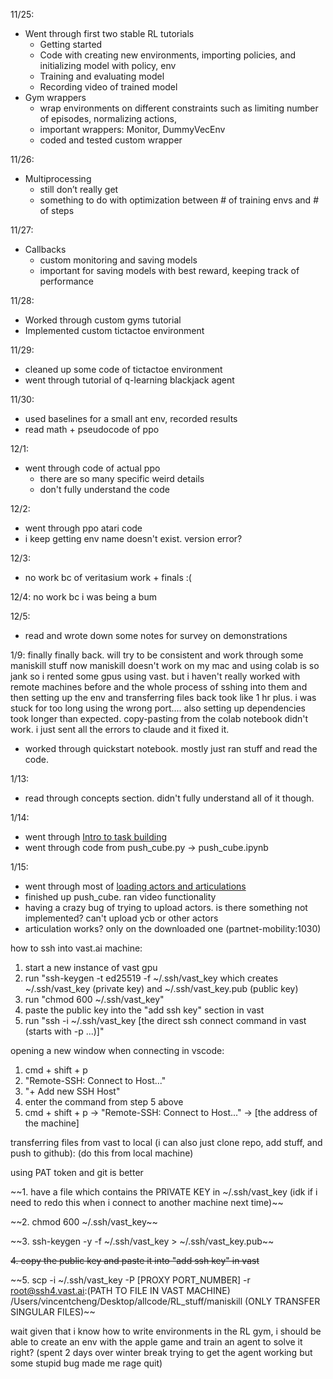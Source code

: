 11/25:
- Went through first two stable RL tutorials 
   - Getting started
   - Code with creating new environments, importing policies, and initializing model with policy, env
   - Training and evaluating model
   - Recording video of trained model
- Gym wrappers
   - wrap environments on different constraints such as limiting number of episodes, normalizing actions, 
   - important wrappers: Monitor, DummyVecEnv
   - coded and tested custom wrapper

11/26:
- Multiprocessing
   - still don’t really get
   - something to do with optimization between # of training envs and # of steps

11/27:
   - Callbacks
      - custom monitoring and saving models
      - important for saving models with best reward, keeping track of performance

11/28:
   - Worked through custom gyms tutorial
   - Implemented custom tictactoe environment

11/29:
   - cleaned up some code of tictactoe environment
   - went through tutorial of q-learning blackjack agent

11/30:
   - used baselines for a small ant env, recorded results
   - read math + pseudocode of ppo


12/1:
   - went through code of actual ppo 
      - there are so many specific weird details
      - don't fully understand the code

12/2:
   - went through ppo atari code
   - i keep getting env name doesn't exist. version error?

12/3:
   - no work bc of veritasium work + finals :(

12/4: no work bc i was being a bum 

12/5: 
- read and wrote down some notes for survey on demonstrations


1/9:
finally finally back. will try to be consistent and work through some maniskill stuff now
maniskill doesn't work on my mac and using colab is so jank so i rented some gpus using vast.
but i haven't really worked with remote machines before and the whole process of sshing into them and then setting up the env and transferring files back took like 1 hr plus.
i was stuck for too long using the wrong port....
also setting up dependencies took longer than expected. 
copy-pasting from the colab notebook didn't work.
i just sent all the errors to claude and it fixed it.

- worked through quickstart notebook. mostly just ran stuff and read the code.


1/13:
- read through concepts section. didn't fully understand all of it though.


1/14:
- went through [Intro to task building](https://maniskill.readthedocs.io/en/latest/user_guide/tutorials/custom_tasks/intro.html)
- went through code from push_cube.py -> push_cube.ipynb

1/15:
- went through most of [loading actors and articulations](https://maniskill.readthedocs.io/en/latest/user_guide/tutorials/custom_tasks/loading_objects.html)
- finished up push_cube. ran video functionality
- having a crazy bug of trying to upload actors. 
is there something not implemented? can't upload ycb or other actors
- articulation works? only on the downloaded one (partnet-mobility:1030)







how to ssh into vast.ai machine:
1. start a new instance of vast gpu
2. run "ssh-keygen -t ed25519 -f ~/.ssh/vast_key which creates 
~/.ssh/vast_key (private key) and ~/.ssh/vast_key.pub (public key)
3. run "chmod 600 ~/.ssh/vast_key"
4. paste the public key into the "add ssh key" section in vast
5. run "ssh -i ~/.ssh/vast_key [the direct ssh connect command in vast (starts with -p ...)]"

opening a new window when connecting in vscode:
1. cmd + shift + p 
2. "Remote-SSH: Connect to Host..."
3. "+ Add new SSH Host"
4. enter the command from step 5 above
5. cmd + shift + p -> "Remote-SSH: Connect to Host..." -> [the address of the machine]


transferring files from vast to local (i can also just clone repo, add stuff, and push to github):
(do this from local machine)

using PAT token and git is better

~~1. have a file which contains the PRIVATE KEY in ~/.ssh/vast_key
(idk if i need to redo this when i connect to another machine next time)~~

~~2. chmod 600 ~/.ssh/vast_key~~

~~3. ssh-keygen -y -f ~/.ssh/vast_key > ~/.ssh/vast_key.pub~~

~~4. copy the public key and paste it into "add ssh key" in vast~~

~~5. scp -i ~/.ssh/vast_key -P [PROXY PORT_NUMBER] -r root@ssh4.vast.ai:(PATH TO FILE IN VAST MACHINE) /Users/vincentcheng/Desktop/allcode/RL_stuff/maniskill (ONLY TRANSFER SINGULAR FILES)~~




wait given that i know how to write environments in the RL gym, i should be able to create 
an env with the apple game and train an agent to solve it right?
(spent 2 days over winter break trying to get the agent working but some stupid bug made me rage quit)